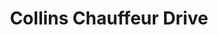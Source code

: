 ---
title: "Collins Chauffeur Drive"
address: "14 Beechfield Rise, Castaheany, Dublin, Co. Dublin, 15"
tel: "+353 (0)86 408 3097"
county: "Dublin"
category: "Chauffeur Services"
type: "Content"
lat: "53.34787368774414"
lng: "-6.2517266273498535"
---